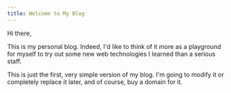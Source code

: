 ```yaml
---
title: Welcome to My Blog
---
```


Hi there, 

This is my personal blog. Indeed, I'd like to think of it more as a playground for myself to try out some new web technologies I learned than a serious staff. 

This is just the first, very simple version of my blog. I'm going to modify it or completely replace it later, and of course, buy a domain for it.
